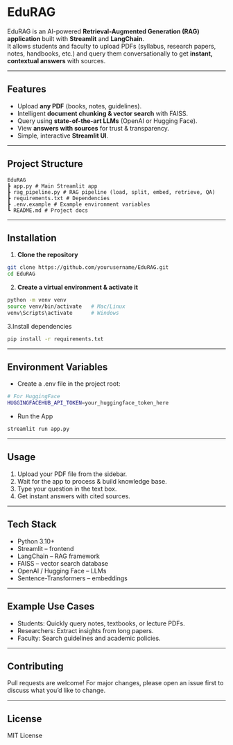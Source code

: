 # EduRAG

EduRAG is an AI-powered **Retrieval-Augmented Generation (RAG) application** built with **Streamlit** and **LangChain**.  
It allows students and faculty to upload PDFs (syllabus, research papers, notes, handbooks, etc.) and query them conversationally to get **instant, contextual answers** with sources.  

---

## Features
- Upload **any PDF** (books, notes, guidelines).  
- Intelligent **document chunking & vector search** with FAISS.  
- Query using **state-of-the-art LLMs** (OpenAI or Hugging Face).  
- View **answers with sources** for trust & transparency.  
- Simple, interactive **Streamlit UI**.  

---

## Project Structure
```
EduRAG
┣ app.py # Main Streamlit app
┣ rag_pipeline.py # RAG pipeline (load, split, embed, retrieve, QA)
┣ requirements.txt # Dependencies
┣ .env.example # Example environment variables
┗ README.md # Project docs
```

---

## Installation

1. **Clone the repository**  
```bash
git clone https://github.com/yourusername/EduRAG.git
cd EduRAG
```
2. **Create a virtual environment & activate it**
```bash
python -m venv venv
source venv/bin/activate   # Mac/Linux
venv\Scripts\activate      # Windows
```
3.Install dependencies
```bash
pip install -r requirements.txt
```

---

## Environment Variables
- Create a .env file in the project root:
```bash
# For HuggingFace
HUGGINGFACEHUB_API_TOKEN=your_huggingface_token_here
```
- Run the App
```bash
streamlit run app.py
```
---

## Usage
1. Upload your PDF file from the sidebar.
2. Wait for the app to process & build knowledge base.
3. Type your question in the text box.
4. Get instant answers with cited sources.

---

## Tech Stack
- Python 3.10+
- Streamlit – frontend
- LangChain – RAG framework
- FAISS – vector search database
- OpenAI / Hugging Face – LLMs
- Sentence-Transformers – embeddings

---

## Example Use Cases
- Students: Quickly query notes, textbooks, or lecture PDFs.
- Researchers: Extract insights from long papers.
- Faculty: Search guidelines and academic policies.

---

## Contributing
Pull requests are welcome! For major changes, please open an issue first to discuss what you’d like to change.

---

## License
MIT License
